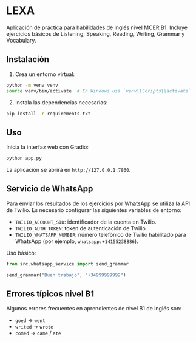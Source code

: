 # LEXA

Aplicación de práctica para habilidades de inglés nivel MCER B1. Incluye ejercicios básicos de Listening, Speaking, Reading, Writing, Grammar y Vocabulary.

## Instalación

1. Crea un entorno virtual:

```bash
python -m venv venv
source venv/bin/activate  # En Windows usa `venv\\Scripts\\activate`
```

2. Instala las dependencias necesarias:

```bash
pip install -r requirements.txt
```

## Uso

Inicia la interfaz web con Gradio:

```bash
python app.py
```

La aplicación se abrirá en `http://127.0.0.1:7860`.

## Servicio de WhatsApp

Para enviar los resultados de los ejercicios por WhatsApp se utiliza la
API de Twilio.  Es necesario configurar las siguientes variables de
entorno:

- `TWILIO_ACCOUNT_SID`: identificador de la cuenta en Twilio.
- `TWILIO_AUTH_TOKEN`: token de autenticación de Twilio.
- `TWILIO_WHATSAPP_NUMBER`: número telefónico de Twilio habilitado para
  WhatsApp (por ejemplo, `whatsapp:+14155238886`).

Uso básico:

```python
from src.whatsapp_service import send_grammar

send_grammar("Buen trabajo", "+34999999999")
```

## Errores típicos nivel B1

Algunos errores frecuentes en aprendientes de nivel B1 de inglés son:

- `goed` → `went`
- `writed` → `wrote`
- `comed` → `came` / `ate`
